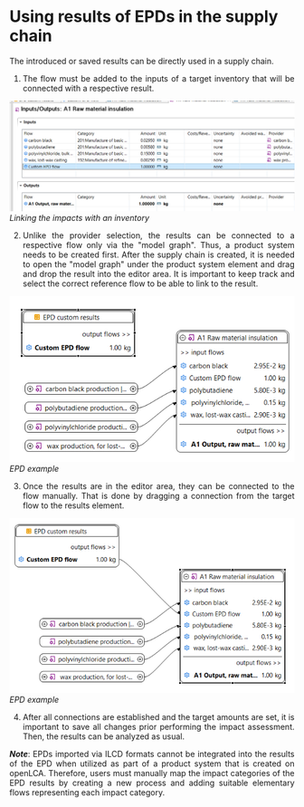 # Using results of EPDs in the supply chain

<div style='text-align: justify;'>

The introduced or saved results can be directly used in a supply chain.

1.	The flow must be added to the inputs of a target inventory that will be connected with a respective result.

![](../media/epd_impacts_inventory.png)
_Linking the impacts with an inventory_

2.	Unlike the provider selection, the results can be connected to a respective flow only via the "model graph". 
Thus, a product system needs to be created first. After the supply chain is created, it is needed to open the "model graph" 
under the product system element and drag and drop the result into the editor area. It is important to keep 
track and select the correct reference flow to be able to link to the result. 

![](../media/epd_example_2.png)
<br>_EPD example_

3.	Once the results are in the editor area, they can be connected to the flow manually. That is done by dragging a connection from the 
target flow to the results element.

![](../media/epd_example_3.png)
<br>_EPD example_

4.	After all connections are established and the target amounts are set, it is important to save all changes prior performing 
the impact assessment. Then, the results can be analyzed as usual.

_**Note**_: EPDs imported via ILCD formats cannot be integrated into the results of the EPD when utilized as part of a product system that is created on openLCA. Therefore, users must manually map the impact categories of the EPD results by creating a new process and adding suitable elementary flows representing each impact category.

</div>